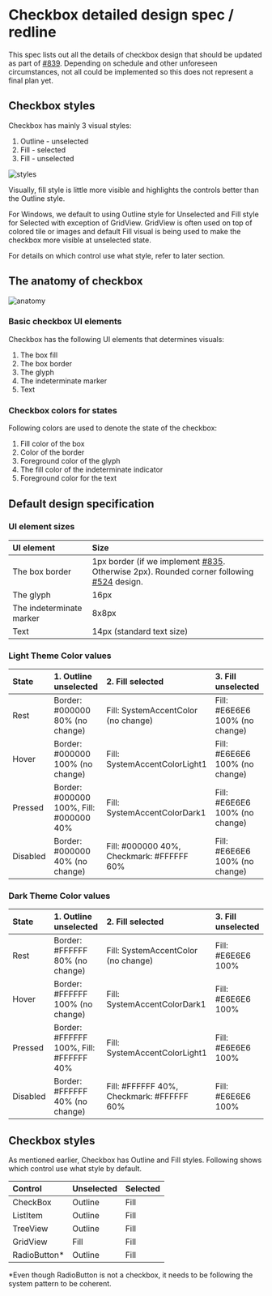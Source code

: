 # Checkbox detailed design spec / redline
This spec lists out all the details of checkbox design that should be updated as part of [#839](https://github.com/microsoft/microsoft-ui-xaml/issues/839). Depending on schedule and other unforeseen circumstances, not all could be implemented so this does not represent a final plan yet.

## Checkbox styles
Checkbox has mainly 3 visual styles:
1. Outline - unselected
2. Fill - selected
3. Fill - unselected

![styles](https://github.com/microsoft/microsoft-ui-xaml-specs/blob/user/chigy/checkboxes/active/checkboxes/Images/BaseDesign2.png)

Visually, fill style is little more visible and highlights the controls better than the Outline style.

For Windows, we default to using Outline style for Unselected and Fill style for Selected with exception of GridView.
GridView is often used on top of colored tile or images and default Fill visual is being used to make the checkbox more visible at unselected state.

For details on which control use what style, refer to later section.

## The anatomy of checkbox
![anatomy](https://github.com/microsoft/microsoft-ui-xaml-specs/blob/user/chigy/checkboxes/active/checkboxes/Images/Anatomy2.png)
### Basic checkbox UI elements
Checkbox has the following UI elements that determines visuals:
1. The box fill
2. The box border
3. The glyph
4. The indeterminate marker
5. Text

### Checkbox colors for states
Following colors are used to denote the state of the checkbox:
1. Fill color of the box
2. Color of the border
3. Foreground color of the glyph
4. The fill color of the indeterminate indicator
5. Foreground color for the text

## Default design specification
### UI element sizes

| UI element | Size | 
| :---------- | :------- |
| The box border | 1px border (if we implement [#835](https://github.com/microsoft/microsoft-ui-xaml/issues/835). Otherwise 2px). Rounded corner following [#524](https://github.com/microsoft/microsoft-ui-xaml/issues/524) design.|
| The glyph | 16px |
| The indeterminate marker | 8x8px |
| Text | 14px (standard text size) |

### Light Theme Color values

| State | 1. Outline unselected | 2. Fill selected | 3. Fill unselected |
| :---------- | :------- | :------- | :------- |
| Rest | Border: #000000 80% (no change) |	Fill: SystemAccentColor (no change) |	Fill: #E6E6E6 100% (no change) |
| Hover | Border: #000000 100% (no change) |	Fill: SystemAccentColorLight1 |	Fill: #E6E6E6 100% (no change) |
| Pressed | Border: #000000 100%, Fill: #000000 40% | Fill: SystemAccentColorDark1 | Fill: #E6E6E6 100% (no change) |
| Disabled | Border: #000000 40% (no change) |Fill: #000000 40%, Checkmark: #FFFFFF 60% | Fill: #E6E6E6 100% (no change) |

### Dark Theme Color values

| State | 1. Outline unselected | 2. Fill selected | 3. Fill unselected |
| :---------- | :------- | :------- | :------- |
| Rest | Border: #FFFFFF 80% (no change) |	Fill: SystemAccentColor (no change) |	Fill: #E6E6E6 100% |
| Hover | Border: #FFFFFF 100% (no change) |	Fill: SystemAccentColorDark1 |	Fill: #E6E6E6 100% |
| Pressed | Border: #FFFFFF 100%, Fill: #FFFFFF 40% | Fill: SystemAccentColorLight1 | Fill: #E6E6E6 100% |
| Disabled | Border: #FFFFFF 40% (no change) |Fill: #FFFFFF 40%, Checkmark: #FFFFFF 60% | Fill: #E6E6E6 100% |

## Checkbox styles
As mentioned earlier, Checkbox has Outline and Fill styles. Following shows which control use what style by default.

| Control | Unselected | Selected |
| :---------- | :------- | :------- |
| CheckBox | Outline | Fill |
| ListItem | Outline | Fill |
| TreeView | Outline | Fill |
| GridView | Fill | Fill |
| RadioButton* | Outline | Fill |

*Even though RadioButton is not a checkbox, it needs to be following the system pattern to be coherent.
